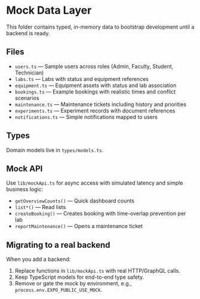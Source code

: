 # Mock Data Layer

This folder contains typed, in-memory data to bootstrap development until a backend is ready.

## Files
- `users.ts` — Sample users across roles (Admin, Faculty, Student, Technician)
- `labs.ts` — Labs with status and equipment references
- `equipment.ts` — Equipment assets with status and lab association
- `bookings.ts` — Example bookings with realistic times and conflict scenarios
- `maintenance.ts` — Maintenance tickets including history and priorities
- `experiments.ts` — Experiment records with document references
- `notifications.ts` — Simple notifications mapped to users

## Types
Domain models live in `types/models.ts`.

## Mock API
Use `lib/mockApi.ts` for async access with simulated latency and simple business logic:
- `getOverviewCounts()` — Quick dashboard counts
- `list*()` — Read lists
- `createBooking()` — Creates booking with time-overlap prevention per lab
- `reportMaintenance()` — Opens a maintenance ticket

## Migrating to a real backend
When you add a backend:
1. Replace functions in `lib/mockApi.ts` with real HTTP/GraphQL calls.
2. Keep TypeScript models for end-to-end type safety.
3. Remove or gate the mock by environment, e.g., `process.env.EXPO_PUBLIC_USE_MOCK`.
